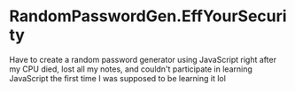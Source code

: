 # RandomPasswordGen.EffYourSecurity
Have to create a random password generator using JavaScript right after my CPU died, lost all my notes, and couldn't participate in learning JavaScript the first time I was supposed to be learning it lol
